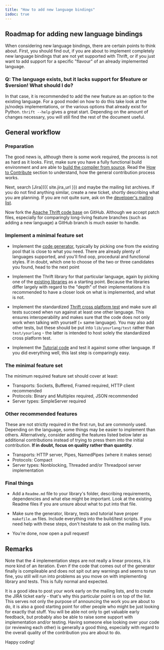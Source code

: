```yaml
---
title: "How to add new language bindings"
isdoc: true
---
```


## Roadmap for adding new language bindings

When considering new language bindings, there are certain points to think about. First, you should find out, if you are about to implement completely new language bindings that are not yet supported with Thrift, or if you just want to add support for a specific "flavour" of an already implemented language.

### Q: The language exists, but it lacks support for $feature or $version! What should I do?

In that case, it is recommended to add the new feature as an option to the existing language. For a good model on how to do this take look at the js/nodejs implementations, or the various options that already exist for Python. `thrift --help` gives a great start. Depending on the amount of changes necessary, you will still find the rest of the document useful.


## General workflow

### Preparation

The good news is, although there is some work required, the process is not as hard as it looks. First, make sure you have a fully functional build environment and are able to [build the compiler from source](/docs/BuildingFromSource). Read the [How to Contribute](/docs/HowToContribute) section to understand, how the general contribution process works.

Next, search [Jira]({{ site.jira_url }}) and maybe the mailing list archives. If you do not find anything similar, create a new ticket, shortly describing what you are planning. If you are not quite sure, ask on the [developer's mailing list](/mailing).

Now fork the [Apache Thrift code base](https://thrift.apache.org/developers) on GitHub. Although we accept patch files, especially for comparingly long-living feature branches (such as adding a new language) a GitHub branch is much easier to handle.

### Implement a minimal feature set

* Implement the [code generator](https://github.com/apache/thrift/tree/master/compiler/cpp/src/generate), typically by picking one from the existing pool that is close to what you need. There are already plenty of languages supported, and you'll find oop, procedural and functional styles. If in doubt, which one to choose of the two or three candidates you found, head to the next point

* Implement the Thrift library for that particular language, again by picking one of the [existing libraries](https://github.com/apache/thrift/tree/master/lib) as a starting point. Because the libraries differ largely with regard to the "depth" of their implementations it is recommended to have a closer look on what is implemented, and what is not.

* Implement the standardized [Thrift cross platform test](https://github.com/apache/thrift/tree/master/test) and make sure all tests succeed when run against at least one other language. This ensures interoperability and makes sure that the code does not only work when talking with yourself (= same language). You may also add other tests, but these should be put into `lib/yourlang/test` rather than `test/yourlang` - the latter is intended to host solely the standardized cross platform test.

* Implement the [Tutorial code](https://github.com/apache/thrift/tree/master/tutorial) and test it against some other language. If you did everything well, this last step is comparingly easy.

### The minimal feature set

The minimum required feature set should cover at least:

* Transports: Sockets, Buffered, Framed required, HTTP client recommended
* Protocols: Binary and Multiplex required, JSON recommended
* Server types: SimpleServer required

### Other recommended features

These are not strictly required in the first run, but are commonly used. Depending on the language, some things may be easier to implement than others. Alternatively, consider adding the features listed below later as additional contributions instead of trying to press them into the initial contribution. **If in doubt, focus on quality rather than quantity**.

* Transports: HTTP server, Pipes, NamedPipes (where it makes sense)
* Protocols: Compact
* Server types: Nonblocking, Threaded and/or Threadpool server implementation


### Final things

* Add a `Readme.md` file to your library's folder, describing requirements, dependencies and what else might be important. Look at the existing Readme files if you are unsure about what to put into that file.

* Make sure the generator, library, tests and tutorial have proper `makefile.am` files. Include everything into the build/test scripts. If you need help with these steps, don't hesitate to ask on the mailing lists.

* You're done, now open a pull request!

## Remarks

Note that the 4 implementation steps are not really a linear process, it is more kind of an iteration. Even if the code that comes out of the generator finally is compileable and does not spit out any warnings and seems to run fine, you still will run into problems as you move on with implementing library and tests. This is fully normal and expected.

It is a good idea to post your work early on the mailing lists, and to create the JIRA ticket early - that's why this particular point is on top of the list. This serves not only the purpose of announcing the work you are about to do, it is also a good starting point for other people who might be just looking for exactly that stuff. You will be able not only to get valuable early feedback, but probably also be able to raise some support with implementation and/or testing. Having someone else looking over your code (or reviewing each other) is generally a good thing, especially with regard to the overall quality of the contribution you are about to do.


Happy coding!
